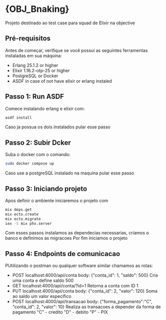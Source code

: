 # {OBJ_Bnaking}

Projeto destinado ao test case para squad de Elixir na objective

## Pré-requisitos

Antes de começar, verifique se você possui as seguintes ferramentas instaladas em sua máquina:

- Erlang 25.1.2 or higher
- Elixir 1.16.2-otp-25 or higher
- PostgreSQL or Docker
- ASDF in case of not have elixir or erlang instaled

## Passo 1: Run ASDF

Comece instalando erlang e elixir com:
```bash
asdf install
```
Caso ja possua os dois instalados pular esse passo

## Passo 2: Subir Dcker

Suba o docker com o comando:

```bash
sudo docker compose up
```

Caso use a postgreSQL instalado na maquina pular esse passo

## Passo 3: Iniciando projeto

Apos definir o ambiente iniciaremos o projeto com
```bash
mix deps.get
mix ecto.create
mix ecto.migrate
iex -S mix phx.server
```
Com esses passos instalamos as dependecias necessarias, criamos o banco e definimos as migracoes
Por fim iniciamos o projeto
## Passo 4: Endpoints de comunicacao

PUtilizando o postman ou qualquer software similar chamamos as rotas:

- POST localhost:4000/api/conta body: {"conta_id": 1, "saldo": 500}
    Cria uma conta e define saldo 500
- GET localhost:4000/api/conta/?id=1
    Retorna a conta com ID 1
- PUT localhost:4000/api/conta body: {"conta_id": 2, "valor": 120}
    Soma ao saldo um valor especifico
- POST localhost:4000/api/transacao body: {"forma_pagamento":"C", "conta_id": 2, "valor": 10}
    Realiza as transacoes a depender da forma de pagamento "C" - credito "D" - debito "P" - PIX

